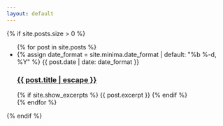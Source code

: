 ```yaml
---
layout: default
---
```

<div class="home">
    {% if site.posts.size > 0 %}
    <ul class="post-list">
        {% for post in site.posts %}
        <li>
            {% assign date_format = site.minima.date_format | default: "%b %-d, %Y" %}
            <span class="post-meta">{{ post.date | date: date_format }}</span>
            <h3>
            <a class="post-link" href="{{ post.url | relative_url }}">
                {{ post.title | escape }}
            </a>
            </h3>
            {% if site.show_excerpts %}
            {{ post.excerpt }}
            {% endif %}
        </li>
        {% endfor %}
    </ul>
    {% endif %}
</div>


